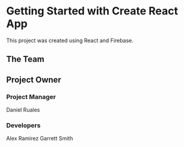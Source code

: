 # Getting Started with Create React App

This project was created using React and Firebase.

## The Team

## Project Owner

### Project Manager
Daniel Ruales

### Developers
Alex Ramirez
Garrett Smith